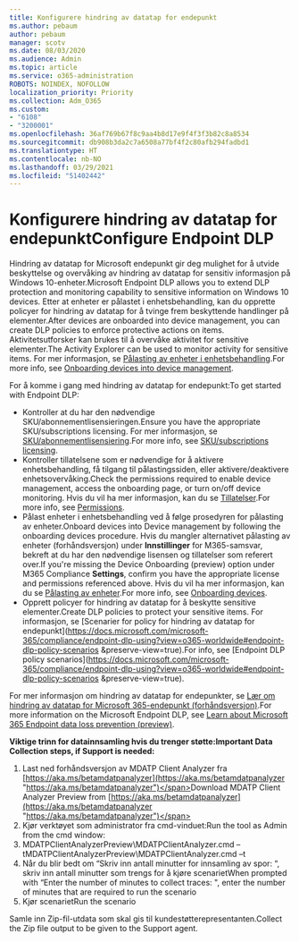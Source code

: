 ```yaml
---
title: Konfigurere hindring av datatap for endepunkt
ms.author: pebaum
author: pebaum
manager: scotv
ms.date: 08/03/2020
ms.audience: Admin
ms.topic: article
ms.service: o365-administration
ROBOTS: NOINDEX, NOFOLLOW
localization_priority: Priority
ms.collection: Adm_O365
ms.custom:
- "6108"
- "3200001"
ms.openlocfilehash: 36af769b67f8c9aa4b8d17e9f4f3f3b82c8a8534
ms.sourcegitcommit: db908b3da2c7a6508a77bf4f2c80afb294fadbd1
ms.translationtype: HT
ms.contentlocale: nb-NO
ms.lasthandoff: 03/29/2021
ms.locfileid: "51402442"
---
```

# <a name="configure-endpoint-dlp"></a><span data-ttu-id="42256-102">Konfigurere hindring av datatap for endepunkt</span><span class="sxs-lookup"><span data-stu-id="42256-102">Configure Endpoint DLP</span></span>

<span data-ttu-id="42256-103">Hindring av datatap for Microsoft endepunkt gir deg mulighet for å utvide beskyttelse og overvåking av hindring av datatap for sensitiv informasjon på Windows 10-enheter.</span><span class="sxs-lookup"><span data-stu-id="42256-103">Microsoft Endpoint DLP allows you to extend DLP protection and monitoring capability to sensitive information on Windows 10 devices.</span></span> <span data-ttu-id="42256-104">Etter at enheter er pålastet i enhetsbehandling, kan du opprette policyer for hindring av datatap for å tvinge frem beskyttende handlinger på elementer.</span><span class="sxs-lookup"><span data-stu-id="42256-104">After devices are onboarded into device management, you can create DLP policies to enforce protective actions on items.</span></span> <span data-ttu-id="42256-105">Aktivitetsutforsker kan brukes til å overvåke aktivitet for sensitive elementer.</span><span class="sxs-lookup"><span data-stu-id="42256-105">The Activity Explorer can be used to monitor activity for sensitive items.</span></span> <span data-ttu-id="42256-106">For mer informasjon, se [Pålasting av enheter i enhetsbehandling](https://docs.microsoft.com/microsoft-365/compliance/endpoint-dlp-getting-started#onboarding-devices-into-device-management).</span><span class="sxs-lookup"><span data-stu-id="42256-106">For more info, see [Onboarding devices into device management](https://docs.microsoft.com/microsoft-365/compliance/endpoint-dlp-getting-started#onboarding-devices-into-device-management).</span></span>  

<span data-ttu-id="42256-107">For å komme i gang med hindring av datatap for endepunkt:</span><span class="sxs-lookup"><span data-stu-id="42256-107">To get started with Endpoint DLP:</span></span>

- <span data-ttu-id="42256-108">Kontroller at du har den nødvendige SKU/abonnementlisensieringen.</span><span class="sxs-lookup"><span data-stu-id="42256-108">Ensure you have the appropriate SKU/subscriptions licensing.</span></span> <span data-ttu-id="42256-109">For mer informasjon, se [SKU/abonnementlisensiering](https://docs.microsoft.com/microsoft-365/compliance/endpoint-dlp-getting-started#skusubscriptions-licensing).</span><span class="sxs-lookup"><span data-stu-id="42256-109">For more info, see [SKU/subscriptions licensing](https://docs.microsoft.com/microsoft-365/compliance/endpoint-dlp-getting-started#skusubscriptions-licensing).</span></span>
- <span data-ttu-id="42256-110">Kontroller tillatelsene som er nødvendige for å aktivere enhetsbehandling, få tilgang til pålastingssiden, eller aktivere/deaktivere enhetsovervåking.</span><span class="sxs-lookup"><span data-stu-id="42256-110">Check the permissions required to enable device management, access the onboarding page, or turn on/off device monitoring.</span></span> <span data-ttu-id="42256-111">Hvis du vil ha mer informasjon, kan du se [Tillatelser](https://docs.microsoft.com/microsoft-365/compliance/endpoint-dlp-getting-started#permissions).</span><span class="sxs-lookup"><span data-stu-id="42256-111">For more info, see [Permissions](https://docs.microsoft.com/microsoft-365/compliance/endpoint-dlp-getting-started#permissions).</span></span>
- <span data-ttu-id="42256-112">Pålast enheter i enhetsbehandling ved å følge prosedyren for pålasting av enheter.</span><span class="sxs-lookup"><span data-stu-id="42256-112">Onboard devices into Device management by following the onboarding devices procedure.</span></span> <span data-ttu-id="42256-113">Hvis du mangler alternativet pålasting av enheter (forhåndsversjon) under **Innstillinger** for M365-samsvar, bekreft at du har den nødvendige lisensen og tillatelser som referert over.</span><span class="sxs-lookup"><span data-stu-id="42256-113">If you're missing the Device Onboarding (preview) option under M365 Compliance  **Settings**, confirm you have the appropriate license and permissions referenced above.</span></span> <span data-ttu-id="42256-114">Hvis du vil ha mer informasjon, kan du se [Pålasting av enheter](https://docs.microsoft.com/microsoft-365/compliance/endpoint-dlp-getting-started#onboarding-devices).</span><span class="sxs-lookup"><span data-stu-id="42256-114">For more info, see [Onboarding devices](https://docs.microsoft.com/microsoft-365/compliance/endpoint-dlp-getting-started#onboarding-devices).</span></span> 
- <span data-ttu-id="42256-115">Opprett policyer for hindring av datatap for å beskytte sensitive elementer.</span><span class="sxs-lookup"><span data-stu-id="42256-115">Create DLP policies to protect your sensitive items.</span></span> <span data-ttu-id="42256-116">For informasjon, se [Scenarier for policy for hindring av datatap for endepunkt](https://docs.microsoft.com/microsoft-365/compliance/endpoint-dlp-using?view=o365-worldwide#endpoint-dlp-policy-scenarios &preserve-view=true).</span><span class="sxs-lookup"><span data-stu-id="42256-116">For info, see [Endpoint DLP policy scenarios](https://docs.microsoft.com/microsoft-365/compliance/endpoint-dlp-using?view=o365-worldwide#endpoint-dlp-policy-scenarios &preserve-view=true).</span></span>

<span data-ttu-id="42256-117">For mer informasjon om hindring av datatap for endepunkter, se [Lær om hindring av datatap for Microsoft 365-endepunkt (forhåndsversjon)](https://docs.microsoft.com/microsoft-365/compliance/endpoint-dlp-learn-about).</span><span class="sxs-lookup"><span data-stu-id="42256-117">For more information on the Microsoft Endpoint DLP, see [Learn about Microsoft 365 Endpoint data loss prevention (preview)](https://docs.microsoft.com/microsoft-365/compliance/endpoint-dlp-learn-about).</span></span>

<span data-ttu-id="42256-118">**Viktige trinn for datainnsamling hvis du trenger støtte:**</span><span class="sxs-lookup"><span data-stu-id="42256-118">**Important Data Collection steps, if Support is needed:**</span></span>

1. <span data-ttu-id="42256-119">Last ned forhåndsversjon av MDATP Client Analyzer fra [https://aka.ms/betamdatpanalyzer](https://aka.ms/betamdatpanalyzer "https://aka.ms/betamdatpanalyzer")</span><span class="sxs-lookup"><span data-stu-id="42256-119">Download MDATP Client Analyzer Preview from [https://aka.ms/betamdatpanalyzer](https://aka.ms/betamdatpanalyzer "https://aka.ms/betamdatpanalyzer")</span></span>
2. <span data-ttu-id="42256-120">Kjør verktøyet som administrator fra cmd-vinduet:</span><span class="sxs-lookup"><span data-stu-id="42256-120">Run the tool as Admin from the cmd window:</span></span>
3. <span data-ttu-id="42256-121">MDATPClientAnalyzerPreview\MDATPClientAnalyzer.cmd –t</span><span class="sxs-lookup"><span data-stu-id="42256-121">MDATPClientAnalyzerPreview\MDATPClientAnalyzer.cmd –t</span></span>
4. <span data-ttu-id="42256-122">Når du blir bedt om “Skriv inn antall minutter for innsamling av spor: “, skriv inn antall minutter som trengs for å kjøre scenariet</span><span class="sxs-lookup"><span data-stu-id="42256-122">When prompted with “Enter the number of minutes to collect traces: ", enter the number of minutes that are required to run the scenario</span></span>
5. <span data-ttu-id="42256-123">Kjør scenariet</span><span class="sxs-lookup"><span data-stu-id="42256-123">Run the scenario</span></span>

<span data-ttu-id="42256-124">Samle inn Zip-fil-utdata som skal gis til kundestøtterepresentanten.</span><span class="sxs-lookup"><span data-stu-id="42256-124">Collect the Zip file output to be given to the Support agent.</span></span>
